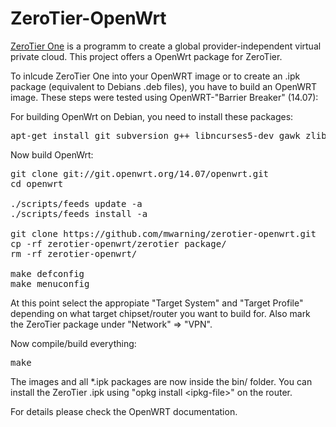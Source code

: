 # ZeroTier-OpenWrt

[ZeroTier One](https://www.zerotier.com) is a programm to create a global provider-independent virtual private cloud.
This project offers a OpenWrt package for ZeroTier.

To inlcude ZeroTier One into your OpenWRT image or to create
an .ipk package (equivalent to Debians .deb files),
you have to build an OpenWRT image.
These steps were tested using OpenWRT-"Barrier Breaker" (14.07):

For building OpenWrt on Debian, you need to install these packages:
<pre>
apt-get install git subversion g++ libncurses5-dev gawk zlib1g-dev build-essential gettext unzip file
</pre>

Now build OpenWrt:
<pre>
git clone git://git.openwrt.org/14.07/openwrt.git
cd openwrt

./scripts/feeds update -a
./scripts/feeds install -a

git clone https://github.com/mwarning/zerotier-openwrt.git
cp -rf zerotier-openwrt/zerotier package/
rm -rf zerotier-openwrt/

make defconfig
make menuconfig
</pre>

At this point select the appropiate "Target System" and "Target Profile"
depending on what target chipset/router you want to build for.
Also mark the ZeroTier package under "Network" => "VPN".

Now compile/build everything:

<pre>
make
</pre>

The images and all *.ipk packages are now inside the bin/ folder.
You can install the ZeroTier .ipk using "opkg install &lt;ipkg-file&gt;" on the router.

For details please check the OpenWRT documentation.